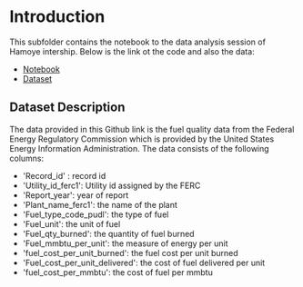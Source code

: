 # Introduction
This subfolder contains the notebook to the data analysis session of Hamoye intership. Below is the link ot the code and also the data:
- [Notebook](https://github.com/igorisolomon/hamoye/blob/master/data_analysis/data_analysis_test.ipynb)
- [Dataset](https://raw.githubusercontent.com/igorisolomon/hamoye/master/data_analysis/fuel_ferc1.csv)

## Dataset Description
The data provided in this Github link is the fuel quality data from the Federal Energy Regulatory Commission which is provided by the United States Energy Information Administration. The data consists of the following columns:

- 'Record_id' : record id
- 'Utility_id_ferc1': Utility id assigned by the FERC
- 'Report_year': year of report
- 'Plant_name_ferc1': the name of the plant
- 'Fuel_type_code_pudl': the type of fuel
- 'Fuel_unit': the unit of fuel
- 'Fuel_qty_burned': the quantity of fuel burned
- 'Fuel_mmbtu_per_unit': the measure of energy per unit
- 'fuel_cost_per_unit_burned': the fuel cost per unit burned
- 'Fuel_cost_per_unit_delivered': the cost of fuel delivered per unit
- 'fuel_cost_per_mmbtu': the cost of fuel per mmbtu